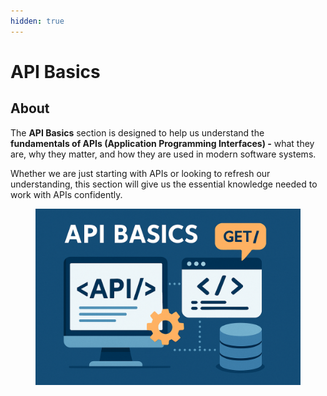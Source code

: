 ```yaml
---
hidden: true
---
```


# API Basics

## About

The **API Basics** section is designed to help us understand the **fundamentals of APIs (Application Programming Interfaces) -** what they are, why they matter, and how they are used in modern software systems.

Whether we are just starting with APIs or looking to refresh our understanding, this section will give us the essential knowledge needed to work with APIs confidently.

<figure><img src="../../.gitbook/assets/api-basics-1.png" alt=""><figcaption></figcaption></figure>
